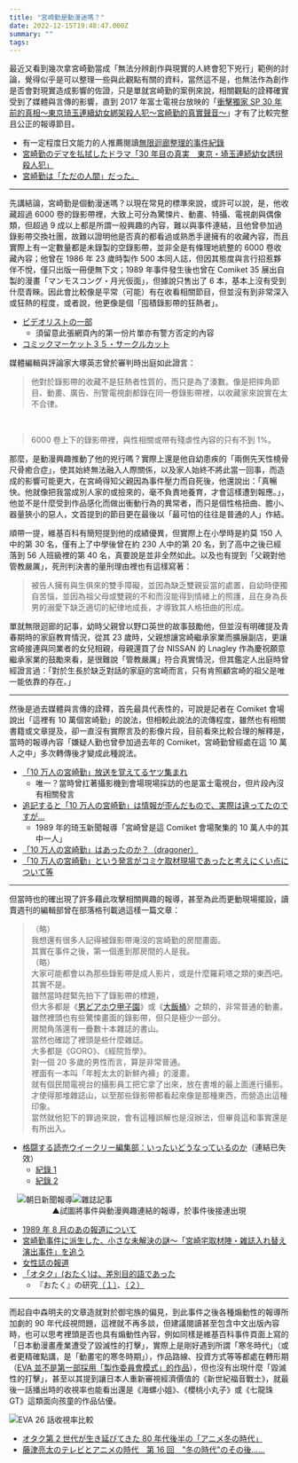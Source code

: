 ```yaml
---
title: "宮崎勤是動漫迷嗎？"
date: 2022-12-15T19:48:47.000Z
summary: ""
tags:
---
```


最近又看到幾次拿宮崎勤當成「無法分辨創作與現實的人終會犯下兇行」範例的討論，覺得似乎是可以整理一些與此觀點有關的資料，當然這不是，也無法作為創作是否會對現實造成影響的佐證，只是單就宮崎勤的案例來說，相關觀點的詮釋確實受到了媒體與言傳的影響，直到 2017 年富士電視台放映的「[衝擊獨家 SP 30 年前的真相～東京琦玉連續幼女綁架殺人犯～宮崎勤的真實聲音～](https://www.fujitv.co.jp/shinjitsu30/)」才有了比較完整且公正的報導節目。

- 有一定程度日文能力的人推薦閱讀[無限迴廊整理的事件紀錄](http://www.maroon.dti.ne.jp/knight999/miyazaki.htm)
- [宮崎勤のデマを払拭したドラマ「30 年目の真実　東京・埼玉連続幼女誘拐殺人犯」](https://www.excite.co.jp/news/article/E1507424384924/)
- [宮崎勤は「ただの人間」だった。](https://togetter.com/li/1158809)

---

先講結論，宮崎勤是個動漫迷嗎？以現在常見的標準來說，或許可以說，是，他收藏超過 6000 卷的錄影帶裡，大致上可分為驚悚片、動畫、特攝、電視劇與偶像類，但超過 9 成以上都是所謂一般興趣的內容，難以與事件連結，且他曾參加過錄影帶交換社團，故難以證明他是否真的都看過或熟悉手邊擁有的收藏內容，而且實際上有一定數量都是未錄製的空錄影帶，並非全是有條理地統整的 6000 卷收藏內容；他曾在 1986 年 23 歲時製作 500 本同人誌，但因其態度與言行招惹夥伴不悅，僅只出版一冊便無下文；1989 年事件發生後也曾在 Comiket 35 展出自製的漫畫「マンモスコング・月光仮面」，但據說只售出了 6 本，基本上沒有受到什麼青睞。因此會比較像是平常（可能）有在收看相關節目，但並沒有到非常深入或狂熱的程度，或者說，他更像是個「囤積錄影帶的狂熱者」。

- [ビデオリストの一部](http://std2g.web.fc2.com/shiryou/list.html)
  - 須留意此張網頁內的第一份片單亦有警方否定的內容
- [コミックマーケット３５・サークルカット](http://std2g.web.fc2.com/shiryou/602.html)

媒體編輯與評論家大塚英志曾於審判時出庭如此證言：

> 他對於錄影帶的收藏不是狂熱者性質的，而只是為了湊數。像是把摔角節目、動畫、廣告、刑警電視劇都錄在同一卷錄影帶裡，以收藏家來說實在太不合律。

<span>&nbsp;</span>

> 6000 卷上下的錄影帶裡，與性相關或帶有殘虐性內容的只有不到 1%。

那麼，是動漫興趣推動了他的兇行嗎？實際上還是他自幼患疾的「兩側先天性橈骨尺骨癒合症」，使其始終無法融入人際關係，以及家人始終不將此當一回事，而造成的影響可能更大，在宮崎得知父親因為事件壓力而自死後，他還說出：「真暢快。他就像把我當成別人家的或撿來的，毫不負責地養育，才會這樣遭到報應。」，他並不是什麼受到作品感化而做出衝動行為的異常者，而只是個性格扭曲、膽小、器量狹小的惡人，文首提到的節目更在最後以「最可怕的往往是普通的人」作結。

順帶一提，維基百科有簡短提到他的成績優異，但實際上在小學時是約莫 150 人中的第 30 名，僅有上了中學後曾在約 230 人中的第 20 名，到了高中之後已經落到 56 人班級裡的第 40 名，真要說是並非全然如此。以及也有提到「父親對他管教嚴厲」，死刑判決書的量刑理由裡也有這樣寫著：

> 被告人擁有與生俱來的雙手障礙，並因為缺乏雙親妥當的處置，自幼時便獨自苦惱，並因為祖父母或雙親的不和而沒能得到情緒上的照護，且在身為長男的溺愛下缺乏適切的紀律地成長，才導致其人格扭曲的形成。

單就無限迴廊的記事，幼時父親曾以野口英世的故事鼓勵他，但並沒有明確提及青春期時的家庭教育情況，從其 23 歲時，父親想讓宮崎繼承家業而擴展副店，更讓宮崎接連與同業者的女兒相親，母親還買了台 NISSAN 的 Lnagley 作為慶祝願意繼承家業的鼓勵來看，是很難說「管教嚴厲」符合真實情況，但其鑑定人出庭時曾經證言過：「對於生長於缺乏對話的家庭的宮崎而言，只有肯照顧宮崎的祖父是唯一能依靠的存在。」

---

然後是過去媒體與言傳的詮釋，首先最具代表性的，可說是記者在 Comiket 會場說出「這裡有 10 萬個宮崎勤」的說法，但相較此說法的流傳程度，雖然也有相關書籍或文章提及，卻一直沒有實際言及的影像片段，目前看來比較合理的解釋是，當時的報導內容「嫌疑人勤也曾參加過去年的 Comiket，宮崎勤曾經處在這 10 萬人之中」多次轉傳後才變成此種說法。

- [「10 万人の宮崎勤」放送を覚えてるヤツ集まれ](https://nozomi.5ch.net/test/read.cgi/doujin/1269098942/221-380)
  - 唯一？當時曾扛著攝影機到會場現場採訪的也是富士電視台，但片段內沒有相關發言
- [追記すると「10 万人の宮崎勤」は情報が歪んだもので、実際は違ってたのですが…](https://twitter.com/La_Pla/status/1196727051325071365)
  - 1989 年的琦玉新聞報導「宮崎曾是這 Comiket 會場聚集的 10 萬人中的其中一人」
- [「10 万人の宮崎勤」はあったのか？（dragoner）](https://news.yahoo.co.jp/byline/dragoner/20170929-00075748)
- [「10 万人の宮崎勤」という発言がコミケ取材現場であったと考えにくい点について等](https://togetter.com/li/1707202)

---

但當時也的確出現了許多藉此攻擊相關興趣的報導，甚至為此而更動現場擺設，讀賣週刊的編輯部曾在部落格刊載過這樣一篇文章：

> （略）<br>
> 我想還有很多人記得被錄影帶淹沒的宮崎勤的房間畫面。<br>
> 其實在事件之後，第一個進到那房間的人是我。<br>
> （略）<br>
> 大家可能都會以為那些錄影帶是成人影片，或是什麼羅莉塔之類的東西吧。<br>
> 其實不是。<br>
> 雖然當時趕緊先拍下了錄影帶的標題，<br>
> 但大多都是《[男どアホウ甲子園](https://www.youtube.com/watch?v=vw_WZvdhSJE)》或《[大飯桶](https://www.youtube.com/watch?v=NFglC2I5w5A)》之類的，非常普通的動畫。<br>
> 雖然裡頭也有些驚悚畫面的錄影帶，但只是極少一部分。<br>
> 房間角落還有一疊數十本雜誌的書山。<br>
> 當然也確認了裡頭是些什麼雜誌。<br>
> 大多都是《GORO》、《經院哲學》。<br>
> 對一個 20 多歲的男性而言，算是非常普通。<br>
> 裡面有一本叫「年輕太太的新鮮內褲」的漫畫。<br>
> 就有個民間電視台的攝影員工把它拿了出來，放在書堆的最上面進行攝影。<br>
> 才使得那堆雜誌山，以至那些錄影帶都看起來像是那種東西，而營造出這種印象。<br>
> 當然就他犯下的罪過來說，會有這種誤解也是沒辦法，但畢竟這和事實還是有所出入。

- [格闘する読売ウイークリー編集部：いったいどうなっているのか](http://yomiuriweekly1.hontsuna.net/article/1575835.html)（連結已失效）
  - [紀錄 1](https://banraidou3rd.hatenablog.com/entry/20051121/1132527264)
  - [紀錄 2](https://anond.hatelabo.jp/20110829015921)

<div style="display: flex; margin: 1em;">
  <img style="max-width: 50%;" src="https://pbs.twimg.com/media/DDGDZXHVYAE82Mt.jpg" alt="朝日新聞報導">
  <img style="max-width: 50%;" src="https://pbs.twimg.com/media/DLiYRs8UEAAt77V.jpg" alt="雜誌記事">
</div>
<span style="display: block; text-align: center;
    margin-top: -1em; margin-bottom: 1em;">
▲試圖將事件與動漫興趣連結的報導，於事件後接連出現
</span>

- [1989 年 8 月のあの報道について](https://togetter.com/li/750995)
- [宮崎勤事件に派生した、小さな未解決の謎～「宮崎宅取材陣・雑誌入れ替え演出事件」を追う](https://togetter.com/li/1158797)
- [女性誌の報道](http://std2g.web.fc2.com/joseishi/joseishi.html)
- [「オタク」(おたく)は、差別目的語であった](https://togetter.com/li/1432754)
  - 『おたく』の研究[（１）](http://www.burikko.net/people/otaku01.html)、[（２）](http://www.burikko.net/people/otaku02.html)

---

而起自中森明夫的文章造就對於御宅族的偏見，到此事件之後各種煽動性的報導所加劇的 90 年代歧視問題，這裡就不再多談，但建議閱讀甚至包含中文出版內容時，也可以思考裡頭是否也具有煽動性內容，例如同樣是維基百科事件頁面上寫的「日本動漫畫產業遭受了毀滅性的打擊」，實際上是剛好遇到所謂「寒冬時代」（或者更精確點講，是「動畫宅的寒冬時期」），作品路線、投資方式等等都處在轉形期（[EVA 並不是第一部採用「製作委員會模式」的作品](https://hackmd.io/@f6bfb5/H1pT2AJh_)），但也沒有出現什麼「毀滅性的打擊」，甚至以其提到讓日本人重新審視經濟價值的《新世紀福音戰士》，就最後一話播出時的收視率也能看出還是《海螺小姐》、《櫻桃小丸子》或《七龍珠 GT》這類面向孩童的作品佔優。

![EVA 26 話收視率比較](https://i.imgur.com/fFqmD4Y.jpg)

- [オタク第 2 世代が生き延びてきた 80 年代後半の「アニメ冬の時代」](https://katamachi.hatenablog.com/entry/20081110/1226325356)
- [藤津亮太のテレビとアニメの時代　第 16 回　"冬の時代"のその後……](https://www.animeanime.biz/archives/4031)
